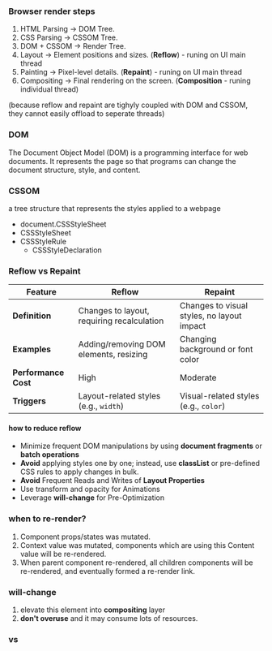 ### Browser render steps

1. HTML Parsing → DOM Tree.
2. CSS Parsing → CSSOM Tree.
3. DOM + CSSOM → Render Tree.
4. Layout → Element positions and sizes. (**Reflow**) - runing on UI main thread
5. Painting → Pixel-level details. (**Repaint**) - runing on UI main thread
6. Compositing → Final rendering on the screen. (**Composition** -  runing individual thread)

(because reflow and repaint are tighyly coupled with DOM and CSSOM, they cannot easily offload to seperate threads)

### DOM 
The Document Object Model (DOM) is a programming interface for web documents. It represents the page so that programs can change the document structure, style, and content. 

### CSSOM
a tree structure that represents the styles applied to a webpage

- document.CSSStyleSheet
 - CSSStyleSheet
  - CSSStyleRule
    - CSSStyleDeclaration


### Reflow vs Repaint

| **Feature**          | **Reflow**                                 | **Repaint**                                |
| -------------------- | ------------------------------------------ | ------------------------------------------ |
| **Definition**       | Changes to layout, requiring recalculation | Changes to visual styles, no layout impact |
| **Examples**         | Adding/removing DOM elements, resizing     | Changing background or font color          |
| **Performance Cost** | High                                       | Moderate                                   |
| **Triggers**         | Layout-related styles (e.g., `width`)      | Visual-related styles (e.g., `color`)      |

#### how to reduce reflow
- Minimize frequent DOM manipulations by using **document fragments** or **batch operations**
- **Avoid** applying styles one by one; instead, use **classList** or pre-defined CSS rules to apply changes in bulk.
- **Avoid** Frequent Reads and Writes of **Layout Properties**
- Use transform and opacity for Animations
- Leverage **will-change** for Pre-Optimization


### when to re-render?
1. Component props/states was mutated.
2. Context value was mutated, components which are using this Content value will be re-rendered.
3. When parent component re-rendered, all children components will be re-rendered, and eventually formed a re-render link.


### will-change
1. elevate this element into **compositing** layer
2. **don't overuse** and it may consume lots of resources.


### <link> vs <script>
- link
  - load css
  - **block rendering** until css is applied
  - Use **preload** or **media="print"** for non-blocking loading.

- script
  - load javascript
  - **block HTML parsing** until script is executed
  - Use **async** or **defer** to avoid blocking.